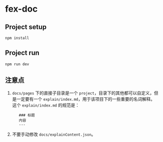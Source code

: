 # fex-doc
## Project setup
```
npm install
```

## Project run
```
npm run dev
```

## 注意点
1. `docs/pages` 下的直接子目录是一个 `project`，目录下的其他都可以自定义，但是一定要有一个 `explain/index.md`，用于该项目下的一些重要的名词解释。  
 这个 `explain/index.md` 的规范是：
    ```
       ### 标题
       内容
       ---
   ```
2. 不要手动修改 `docs/explainContent.json`。

